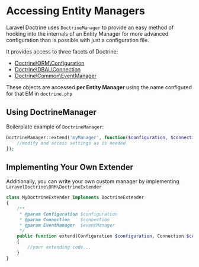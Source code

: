 # Accessing Entity Managers

Laravel Doctrine uses `DoctrineManager` to provide an easy method of hooking into the internals of an Entity Manager for more advanced configuration than is possible with just a configuration file.

It provides access to three facets of Doctrine:

* [Doctrine\ORM\Configuration](http://www.doctrine-project.org/api/dbal/2.1/class-Doctrine.DBAL.Configuration.html)
* [Doctrine\DBAL\Connection](http://www.doctrine-project.org/api/dbal/2.1/class-Doctrine.DBAL.Connection.html)
* [Doctrine\Common\EventManager](http://www.doctrine-project.org/api/common/2.2/class-Doctrine.Common.EventManager.html)

These objects are accessed **per Entity Manager** using the name configured for that EM in `doctrine.php`

## Using DoctrineManager

Boilerplate example of `DoctrineManager`:

```php
DoctrineManager::extend('myManager', function($configuration, $connection, $eventManager){
    //modify and access settings as is needed
});
```

## Implementing Your Own Extender

Additionally, you can write your own custom manager by implementing `LaravelDoctrine\ORM\DoctrineExtender`

```php
class MyDoctrineExtender implements DoctrineExtender
{
    /**
     * @param Configuration $configuration
     * @param Connection    $connection
     * @param EventManager  $eventManager
     */
    public function extend(Configuration $configuration, Connection $connection, EventManager $eventManager)
    {
        //your extending code...
    }
}
```